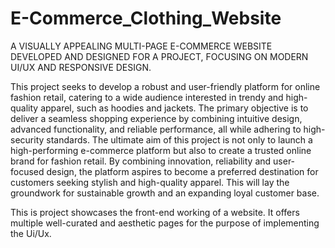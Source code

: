 # E-Commerce_Clothing_Website
A VISUALLY APPEALING MULTI-PAGE E-COMMERCE WEBSITE DEVELOPED AND DESIGNED FOR A PROJECT, FOCUSING ON MODERN UI/UX AND RESPONSIVE DESIGN.

This project seeks to develop a robust and user-friendly platform for online fashion retail, catering to a wide audience interested in trendy and high-quality apparel, such as hoodies and jackets. The primary objective is to deliver a seamless shopping experience by combining intuitive design, advanced functionality, and reliable performance, all while adhering to high-security standards. The ultimate aim of this project is not only to launch a high-performing e-commerce platform but also to create a trusted online brand for fashion retail. By combining innovation, reliability and user-focused design, the platform aspires to become a preferred destination for customers seeking stylish and high-quality apparel. This will lay the groundwork for sustainable growth and an expanding loyal customer base.

This is project showcases the front-end working of a website. It offers multiple well-curated and aesthetic pages for the purpose of implementing the Ui/Ux.

